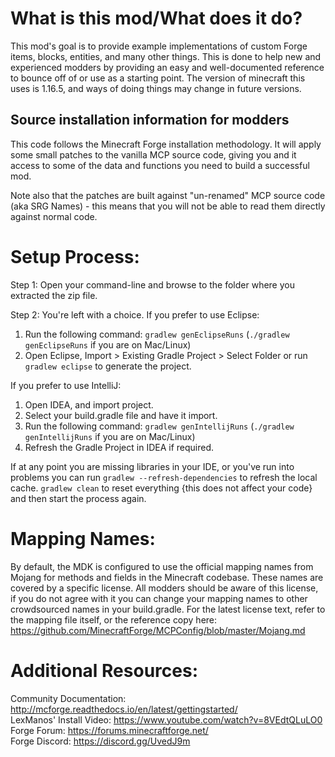 # What is this mod/What does it do?
This mod's goal is to provide example implementations of custom Forge items, blocks, entities,
and many other things. This is done to help new and experienced modders by providing an easy and 
well-documented reference to bounce off of or use as a starting point. The version of minecraft
this uses is 1.16.5, and ways of doing things may change in future versions.


Source installation information for modders
-------------------------------------------
This code follows the Minecraft Forge installation methodology. It will apply
some small patches to the vanilla MCP source code, giving you and it access 
to some of the data and functions you need to build a successful mod.

Note also that the patches are built against "un-renamed" MCP source code (aka
SRG Names) - this means that you will not be able to read them directly against
normal code.

Setup Process:
==============================

Step 1: Open your command-line and browse to the folder where you extracted the zip file.

Step 2: You're left with a choice.
If you prefer to use Eclipse:
1. Run the following command: `gradlew genEclipseRuns` (`./gradlew genEclipseRuns` if you are on Mac/Linux)
2. Open Eclipse, Import > Existing Gradle Project > Select Folder 
   or run `gradlew eclipse` to generate the project.

If you prefer to use IntelliJ:
1. Open IDEA, and import project.
2. Select your build.gradle file and have it import.
3. Run the following command: `gradlew genIntellijRuns` (`./gradlew genIntellijRuns` if you are on Mac/Linux)
4. Refresh the Gradle Project in IDEA if required.

If at any point you are missing libraries in your IDE, or you've run into problems you can 
run `gradlew --refresh-dependencies` to refresh the local cache. `gradlew clean` to reset everything 
{this does not affect your code} and then start the process again.

Mapping Names:
=============================
By default, the MDK is configured to use the official mapping names from Mojang for methods and fields 
in the Minecraft codebase. These names are covered by a specific license. All modders should be aware of this
license, if you do not agree with it you can change your mapping names to other crowdsourced names in your 
build.gradle. For the latest license text, refer to the mapping file itself, or the reference copy here:
https://github.com/MinecraftForge/MCPConfig/blob/master/Mojang.md

Additional Resources: 
=========================
Community Documentation: http://mcforge.readthedocs.io/en/latest/gettingstarted/  
LexManos' Install Video: https://www.youtube.com/watch?v=8VEdtQLuLO0  
Forge Forum: https://forums.minecraftforge.net/  
Forge Discord: https://discord.gg/UvedJ9m  
